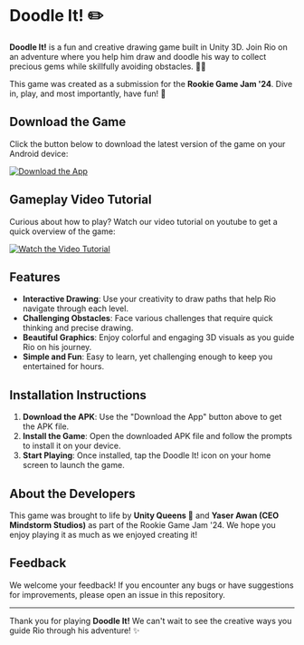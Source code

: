 # Doodle It! ✏️

**Doodle It!** is a fun and creative drawing game built in Unity 3D. Join Rio on an adventure where you help him draw and doodle his way to collect precious gems while skillfully avoiding obstacles. 💎✨

This game was created as a submission for the **Rookie Game Jam '24**. Dive in, play, and most importantly, have fun! 🚀

## Download the Game

Click the button below to download the latest version of the game on your Android device:

[![Download the App](https://img.shields.io/badge/Download%20the%20App-v1.0-brightgreen)](https://github.com/Vaneeza-7/Doodle-It-Game-in-Unity-3D/releases/download/v1.0.0/doodleit.apk)

## Gameplay Video Tutorial

Curious about how to play? Watch our video tutorial on youtube to get a quick overview of the game:

[![Watch the Video Tutorial](https://img.youtube.com/vi/ts7mc6o_b_M/0.jpg)](https://youtu.be/ts7mc6o_b_M?si=DK-2_80q35jZE4WP)

## Features

- **Interactive Drawing**: Use your creativity to draw paths that help Rio navigate through each level.
- **Challenging Obstacles**: Face various challenges that require quick thinking and precise drawing.
- **Beautiful Graphics**: Enjoy colorful and engaging 3D visuals as you guide Rio on his journey.
- **Simple and Fun**: Easy to learn, yet challenging enough to keep you entertained for hours.

## Installation Instructions

1. **Download the APK**: Use the "Download the App" button above to get the APK file.
2. **Install the Game**: Open the downloaded APK file and follow the prompts to install it on your device.
3. **Start Playing**: Once installed, tap the Doodle It! icon on your home screen to launch the game.

## About the Developers

This game was brought to life by **Unity Queens 👑** and **Yaser Awan (CEO Mindstorm Studios)** as part of the Rookie Game Jam '24. We hope you enjoy playing it as much as we enjoyed creating it!

## Feedback

We welcome your feedback! If you encounter any bugs or have suggestions for improvements, please open an issue in this repository.

---

Thank you for playing **Doodle It!** We can't wait to see the creative ways you guide Rio through his adventure! ✨

